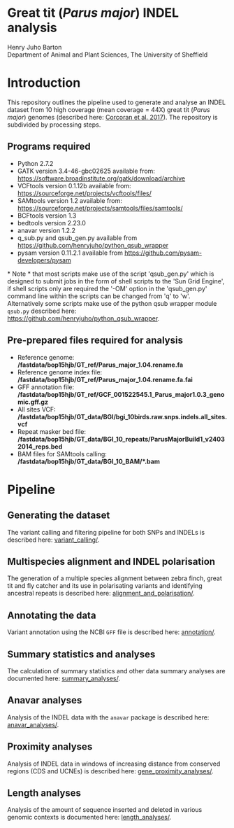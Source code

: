 # Great tit (*Parus major*) INDEL analysis
Henry Juho Barton  
Department of Animal and Plant Sciences, The University of Sheffield  

# Introduction

This repository outlines the pipeline used to generate and analyse an INDEL dataset from 10 high coverage (mean coverage = 44X) great tit (*Parus major*) genomes (described here: [Corcoran et al. 2017](https://academic.oup.com/gbe/article-lookup/doi/10.1093/gbe/evx213)). The repository is subdivided by processing steps.

## Programs required

  * Python 2.7.2
  * GATK version 3.4-46-gbc02625 available from: <https://software.broadinstitute.org/gatk/download/archive>
  * VCFtools version 0.1.12b available from: <https://sourceforge.net/projects/vcftools/files/>
  * SAMtools version 1.2 available from: <https://sourceforge.net/projects/samtools/files/samtools/>
  * BCFtools version 1.3 
  * bedtools version 2.23.0
  * anavar version 1.2.2
  * q_sub.py and qsub_gen.py available from <https://github.com/henryjuho/python_qsub_wrapper>
  * pysam version 0.11.2.1 available from <https://github.com/pysam-developers/pysam>

\* Note \* that most scripts make use of the script 'qsub_gen.py' which is designed to submit jobs in the form of shell scripts to the 'Sun Grid Engine', if shell scripts only are required the '-OM' option in the 'qsub_gen.py' command line within the scripts can be changed from 'q' to 'w'. Alternatively some scripts make use of the python qsub wrapper module ```qsub.py``` described here: <https://github.com/henryjuho/python_qsub_wrapper>.

## Pre-prepared files required for analysis

  * Reference genome: **/fastdata/bop15hjb/GT_ref/Parus_major_1.04.rename.fa**
  * Reference genome index file: **/fastdata/bop15hjb/GT_ref/Parus_major_1.04.rename.fa.fai**
  * GFF annotation file: **/fastdata/bop15hjb/GT_ref/GCF_001522545.1_Parus_major1.0.3_genomic.gff.gz**
  * All sites VCF: **/fastdata/bop15hjb/GT_data/BGI/bgi_10birds.raw.snps.indels.all_sites.vcf**
  * Repeat masker bed file: **/fastdata/bop15hjb/GT_data/BGI_10_repeats/ParusMajorBuild1_v24032014_reps.bed**
  * BAM files for SAMtools calling: **/fastdata/bop15hjb/GT_data/BGI_10_BAM/\*.bam**

# Pipeline

## Generating the dataset

The variant calling and filtering pipeline for both SNPs and INDELs is described here: [variant_calling/](variant_calling).

## Multispecies alignment and INDEL polarisation

The generation of a multiple species alignment between zebra finch, great tit and fly catcher and its use in polarisating variants and identifying ancestral repeats is described here: [alignment_and_polarisation/](alignment_and_polarisation).

## Annotating the data 

Variant annotation using the NCBI ```GFF``` file is described here: [annotation/](annotation).

## Summary statistics and analyses

The calculation of summary statistics and other data summary analyses are documented here: [summary_analyses/](summary_analyses).

## Anavar analyses

Analysis of the INDEL data with the ```anavar``` package is described here: [anavar_analyses/](anavar_analyses).

## Proximity analyses

Analysis of INDEL data in windows of increasing distance from conserved regions (CDS and UCNEs) is described here: [gene_proximity_analyses/](gene_proximity_analyses).

## Length analyses

Analysis of the amount of sequence inserted and deleted in various genomic contexts is documented here: [length_analyses/](length_analyses).
